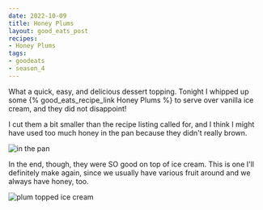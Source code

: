 ```yaml
---
date: 2022-10-09
title: Honey Plums
layout: good_eats_post
recipes:
- Honey Plums
tags:
- goodeats
- season_4
---
```


What a quick, easy, and delicious dessert topping. Tonight I whipped up some
{% good_eats_recipe_link Honey Plums %} to serve over vanilla ice cream, and they
did not disappoint!

I cut them a bit smaller than the recipe listing called for, and I think I might
have used too much honey in the pan because they didn't really brown.

![in the pan](https://lh3.googleusercontent.com/pw/AL9nZEVEfzQz7auPeZC5slY_vWio_3CZ-uJAC6j-565F1xEt3OUb6I4BajdIJS1eA7slHbd_0yJYKXgX5GNrm-uCwqAdKQjs_cUpH7E9XxGmTCtxA2VIp-zt6RoBQ7R4fCdtfvWUh_gBIC6xMv2SkHpym7Ua=w600)

In the end, though, they were SO good on top of ice cream. This is one I'll
definitely make again, since we usually have various fruit around and we always
have honey, too.

![plum topped ice cream](https://lh3.googleusercontent.com/pw/AL9nZEXG7PNdSU9cI_qqEUDLY-om-pkK1ZirNy3V7lReliLKSLvECS6CcfZujOibrthOPvA7VAa4zFqaheYJ0veCrE1fY9nX3W4VUkzDNOtYNJkpDv22hZCn2_uWJhmJdQxSmbjaKNG-6ewk5Nftlje2sSlV=w600)

